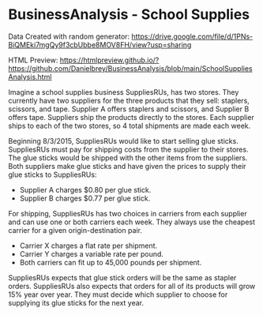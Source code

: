 # BusinessAnalysis - School Supplies

Data Created with random generator: https://drive.google.com/file/d/1PNs-BiQMEki7mgQy9f3cbUbbe8MOV8FH/view?usp=sharing 

HTML Preview: https://htmlpreview.github.io/?https://github.com/Danielbrey/BusinessAnalysis/blob/main/SchoolSuppliesAnalysis.html

Imagine a school supplies business SuppliesRUs, has two stores. They currently have two suppliers for the three products that they sell: staplers, scissors, and tape. Supplier A offers staplers and scissors, and Supplier B offers tape. Suppliers ship the products directly to the stores. Each supplier ships to each of the two stores, so 4 total shipments are made each week.

Beginning 8/3/2015, SuppliesRUs would like to start selling glue sticks. SuppliesRUs must pay for shipping costs from the supplier to their stores. The glue sticks would be shipped with the other items from the suppliers. Both suppliers make glue sticks and have given the prices to supply their glue sticks to SuppliesRUs:
- Supplier A charges $0.80 per glue stick.
- Supplier B charges $0.77 per glue stick.

For shipping, SuppliesRUs has two choices in carriers from each supplier and can use one or both carriers each week. They always use the cheapest carrier for a given origin-destination pair. 
- Carrier X charges a flat rate per shipment.
- Carrier Y charges a variable rate per pound.
- Both carriers can fit up to 45,000 pounds per shipment.

SuppliesRUs expects that glue stick orders will be the same as stapler orders. SuppliesRUs also expects that orders for all of its products will grow 15% year over year. They must decide which supplier to choose for supplying its glue sticks for the next year.
